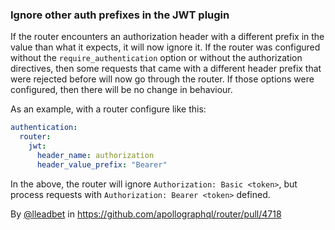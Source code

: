 ### Ignore other auth prefixes in the JWT plugin

If the router encounters an authorization header with a different prefix in the value than what it expects, it will now ignore it. If the router was configured without the `require_authentication` option or without the authorization directives, then some requests that came with a different header prefix that were rejected before will now go through the router. If those options were configured, then there will be no change in behaviour.

As an example, with a router configure like this:

```yaml title="router.yaml"
authentication:
  router:
    jwt:
      header_name: authorization
      header_value_prefix: "Bearer"
```

In the above, the router will ignore `Authorization: Basic <token>`, but process requests with `Authorization: Bearer <token>` defined.

By [@lleadbet](https://github.com/lleadbet) in https://github.com/apollographql/router/pull/4718
